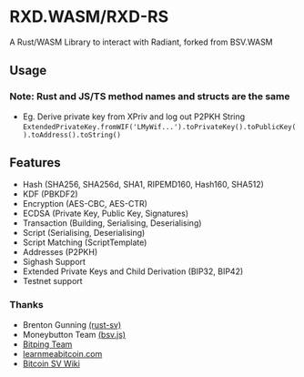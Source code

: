 # RXD.WASM/RXD-RS

A Rust/WASM Library to interact with Radiant, forked from BSV.WASM

## Usage
### Note: Rust and JS/TS method names and structs are the same

- Eg. Derive private key from XPriv and log out P2PKH String
`ExtendedPrivateKey.fromWIF('LMyWif...').toPrivateKey().toPublicKey().toAddress().toString()`

## Features
- Hash (SHA256, SHA256d, SHA1, RIPEMD160, Hash160, SHA512)
- KDF (PBKDF2)
- Encryption (AES-CBC, AES-CTR)
- ECDSA (Private Key, Public Key, Signatures)
- Transaction (Building, Serialising, Deserialising)
- Script (Serialising, Deserialising)
- Script Matching (ScriptTemplate)
- Addresses (P2PKH)
- Sighash Support
- Extended Private Keys and Child Derivation (BIP32, BIP42)
- Testnet support

### Thanks
- Brenton Gunning [(rust-sv)](https://github.com/brentongunning/rust-sv)
- Moneybutton Team [(bsv.js)](https://github.com/moneybutton/bsv)
- [Bitping Team](https://bitping.com)
- [learnmeabitcoin.com](https://learnmeabitcoin.com)
- [Bitcoin SV Wiki](https://wiki.bitcoinsv.io)
